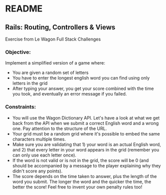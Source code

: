 # README

## Rails: Routing, Controllers & Views

Exercise from Le Wagon Full Stack Challenges

### Objective:

Implement a simplified version of a game where:

* You are given a random set of letters
* You have to enter the longest english word you can find using only letters in the grid
* After typing your answer, you get your score combined with the time you took, and eventually an error message if you failed.

### Constraints:

* You will use the Wagon Dictionary API. Let's have a look at what we get back from the API when we submit a correct English word and a wrong one. Pay attention to the structure of the URL.
* Your grid must be a random grid where it's possible to embed the same characters multiple times.
* Make sure you are validating that 1) your word is an actual English word, and 2) that every letter in your word appears in the grid (remember you can only use each letter once).
* If the word is not valid or is not in the grid, the score will be 0 (and should be accompanied by a message to the player explaining why they didn't score any points).
* The score depends on the time taken to answer, plus the length of the word you submit. The longer the word and the quicker the time, the better the score! Feel free to invent your own penalty rules too!
